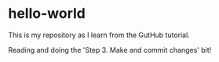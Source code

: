 # hello-world
This is my repository as I learn from the GutHub tutorial.

Reading and doing the 'Step 3. Make and commit changes' bit!
